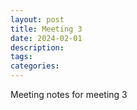 ```yaml
---
layout: post
title: Meeting 3
date: 2024-02-01
description:
tags: 
categories: 
---
```

Meeting notes for meeting 3
